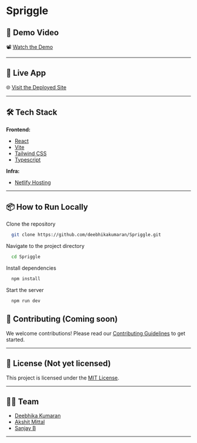 # Spriggle 


## 🎥 Demo Video

📽️ [Watch the Demo](https://drive.google.com/)

---

## 🚀 Live App

🌐 [Visit the Deployed Site](https://spriggle.netlify.app/)

---

## 🛠️ Tech Stack

**Frontend:**

- [React](https://react.dev/)
- [Vite](https://vitejs.dev/)
- [Tailwind CSS](https://tailwindcss.com/)
- [Typescript](https://www.typescriptlang.org/)

**Infra:**

- [Netlify Hosting](https://www.netlify.com/)

---

## 📦 How to Run Locally

Clone the repository

```bash
  git clone https://github.com/deebhikakumaran/Spriggle.git
```

Navigate to the project directory

```bash
  cd Spriggle
```

Install dependencies

```bash
  npm install
```

Start the server

```bash
  npm run dev
```

## 🤝 Contributing (Coming soon)

We welcome contributions! Please read our [Contributing Guidelines](CONTRIBUTING.md) to get started.

---

## 📜 License (Not yet licensed)

This project is licensed under the [MIT License](LICENSE).

---

## 🧑‍💻 Team
- [Deebhika Kumaran](https://github.com/deebhikakumaran)
- [Akshit Mittal](https://github.com/)
- [Sanjay B](https://github.com/)

---